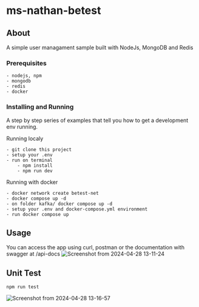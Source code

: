 # ms-nathan-betest

## About

A simple user managament sample built with NodeJs, MongoDB and Redis

### Prerequisites

```
- nodejs, npm
- mongodb
- redis
- docker
```

### Installing and Running

A step by step series of examples that tell you how to get a development env running.

Running localy

```
- git clone this project
- setup your .env
- run on terminal
    - npm install
    - npm run dev
```

Running with docker

```
- docker network create betest-net
- docker compose up -d
- on folder kafka/ docker compose up -d
- setup your .env and docker-compose.yml environment
- run docker compose up
```

## Usage <a name = "usage"></a>

You can access the app using curl, postman or the documentation with swagger at /api-docs
![Screenshot from 2024-04-28 13-11-24](https://github.com/nathanngl/nathan-betest/assets/28669807/9441ea2f-cb68-46f0-a1c0-2b3f575c7cc8)

## Unit Test

```
npm run test
```
![Screenshot from 2024-04-28 13-16-57](https://github.com/nathanngl/nathan-betest/assets/28669807/f37a17e7-81fb-4fd6-ae9d-b4a2c1235019)
